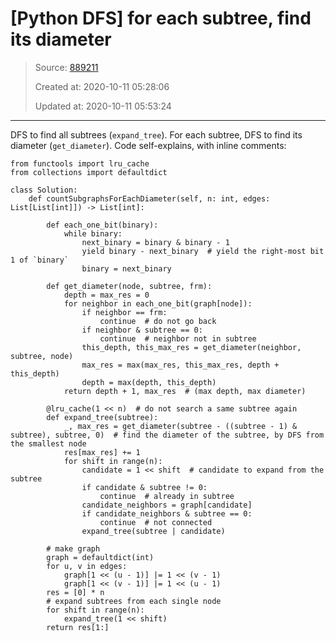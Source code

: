 # [Python DFS] for each subtree, find its diameter

> Source: [889211](https://leetcode.com/problems/count-subtrees-with-max-distance-between-cities/discuss/889211/python-dfs-for-each-subtree-find-its-diameter)
>
> Created at: 2020-10-11 05:28:06
>
> Updated at: 2020-10-11 05:53:24

----

DFS to find all subtrees (`expand_tree`).
For each subtree, DFS to find its diameter (`get_diameter`).
Code self-explains, with inline comments:
```
from functools import lru_cache
from collections import defaultdict

class Solution:
    def countSubgraphsForEachDiameter(self, n: int, edges: List[List[int]]) -> List[int]:
            
        def each_one_bit(binary):
            while binary:
                next_binary = binary & binary - 1
                yield binary - next_binary  # yield the right-most bit 1 of `binary`
                binary = next_binary

        def get_diameter(node, subtree, frm):
            depth = max_res = 0
            for neighbor in each_one_bit(graph[node]):
                if neighbor == frm:
                    continue  # do not go back
                if neighbor & subtree == 0:
                    continue  # neighbor not in subtree
                this_depth, this_max_res = get_diameter(neighbor, subtree, node)
                max_res = max(max_res, this_max_res, depth + this_depth)
                depth = max(depth, this_depth)
            return depth + 1, max_res  # (max depth, max diameter)

        @lru_cache(1 << n)  # do not search a same subtree again
        def expand_tree(subtree):
            _, max_res = get_diameter(subtree - ((subtree - 1) & subtree), subtree, 0)  # find the diameter of the subtree, by DFS from the smallest node
            res[max_res] += 1
            for shift in range(n):
                candidate = 1 << shift  # candidate to expand from the subtree
                if candidate & subtree != 0:
                    continue  # already in subtree
                candidate_neighbors = graph[candidate]
                if candidate_neighbors & subtree == 0:
                    continue  # not connected
                expand_tree(subtree | candidate)
                
        # make graph
        graph = defaultdict(int)
        for u, v in edges:
            graph[1 << (u - 1)] |= 1 << (v - 1)
            graph[1 << (v - 1)] |= 1 << (u - 1)
        res = [0] * n
        # expand subtrees from each single node
        for shift in range(n):
            expand_tree(1 << shift)
        return res[1:]
```